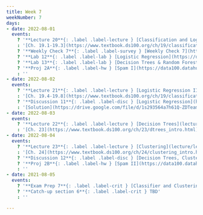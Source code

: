 ```yaml
---
title: Week 7
weekNumber: 7
days:
- date: 2022-08-01
  events:
    ? '**Lecture 20**{: .label .label-lecture } [Classification and Logistic Regression I](lecture/lec20)'
    : '[Ch. 19.1-19.3](https://www.textbook.ds100.org/ch/19/classification_intro.html)'
    ? '**Weekly Check 7**{: .label .label-survey } [Weekly Check 7](https://forms.gle/97EU3tHqbr72GHTw7)'
    ? '**Lab 12**{: .label .label-lab } [Logistic Regression](https://data100.datahub.berkeley.edu/hub/user-redirect/git-pull?repo=https%3A%2F%2Fgithub.com%2FDS-100%2Fsu22&branch=main&urlpath=lab%2Ftree%2Fsu22%2Flab%2Flab12%2Flab12.ipynb) (due Aug 6)'
    ? '**Lab 13**{: .label .label-lab } [Decision Trees & Random Forests](https://data100.datahub.berkeley.edu/hub/user-redirect/git-pull?repo=https%3A%2F%2Fgithub.com%2FDS-100%2Fsu22&branch=main&urlpath=lab%2Ftree%2Fsu22%2Flab%2Flab13%2Flab13.ipynb) (due Aug 6)'
    ? '**Proj 2A**{: .label .label-hw } [Spam I](https://data100.datahub.berkeley.edu/hub/user-redirect/git-pull?repo=https%3A%2F%2Fgithub.com%2FDS-100%2Fsu22&branch=main&urlpath=lab%2Ftree%2Fsu22%2Fproj%2Fproj2a%2Fproj2a.ipynb) (due Aug 4)'
    : ''
- date: 2022-08-02
  events:
    ? '**Lecture 21**{: .label .label-lecture } [Logistic Regression II](lecture/lec21)'
    : '[Ch. 19.4-19.8](https://www.textbook.ds100.org/ch/19/classification_log_reg.html)'
    ? '**Discussion 11**{: .label .label-disc } [Logistic Regression](https://drive.google.com/file/d/1UT-jMRav1LnvO2WyjzqVcrsxjVoQnuCl/view?usp=sharing)'
    : '[Solution](https://drive.google.com/file/d/1s293564a7h61Q-ZDTeam6G0x2KLyrNH3/view?usp=sharing), [Recording](https://edstem.org/us/courses/23165/discussion/1592785)'
- date: 2022-08-03
  events:
    ? '**Lecture 22**{: .label .label-lecture } [Decision Trees](lecture/lec22)'
    : '[Ch. 23](https://www.textbook.ds100.org/ch/23/dtrees_intro.html)'
- date: 2022-08-04
  events:
    ? '**Lecture 23**{: .label .label-lecture } [Clustering](lecture/lec23)'
    : '[Ch. 24](https://www.textbook.ds100.org/ch/24/clustering_intro.html)'
    ? '**Discussion 12**{: .label .label-disc } [Decision Trees, Clustering](https://drive.google.com/file/d/13RdStRDJwcnjNbQGiPefvfxWF8UKJFMR/view?usp=sharing)'
    ? '**Proj 2B**{: .label .label-hw } [Spam II](https://data100.datahub.berkeley.edu/hub/user-redirect/git-pull?repo=https%3A%2F%2Fgithub.com%2FDS-100%2Fsu22&branch=main&urlpath=lab%2Ftree%2Fsu22%2Fproj%2Fproj2b%2Fproj2b.ipynb) (due Aug 8)'
    : ''
- date: 2021-08-05
  events:
    ? '**Exam Prep 7**{: .label .label-crit } [Classifier and Clustering](https://drive.google.com/file/d/1FKRdNpYHDzjhYlTxA9BCmWtDKrYuGJKE/view?usp=sharing)'
    ? '**Catch-up section 6**{: .label .label-crit } TBD'
    : ''

---
```

